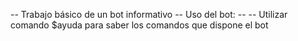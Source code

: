 -- Trabajo básico de un bot informativo
-- Uso del bot:
-- -- Utilizar comando $ayuda para saber los comandos que dispone el bot
